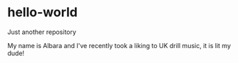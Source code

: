 # hello-world
Just another repository

My name is Albara and I've recently took a liking to UK drill music, it is lit my dude!
